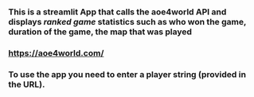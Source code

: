 ### This is a streamlit App that calls the aoe4world API and displays *ranked game* statistics such as who won the game, duration of the game, the map that was played
### https://aoe4world.com/

### To use the app you need to enter a player string (provided in the URL).
